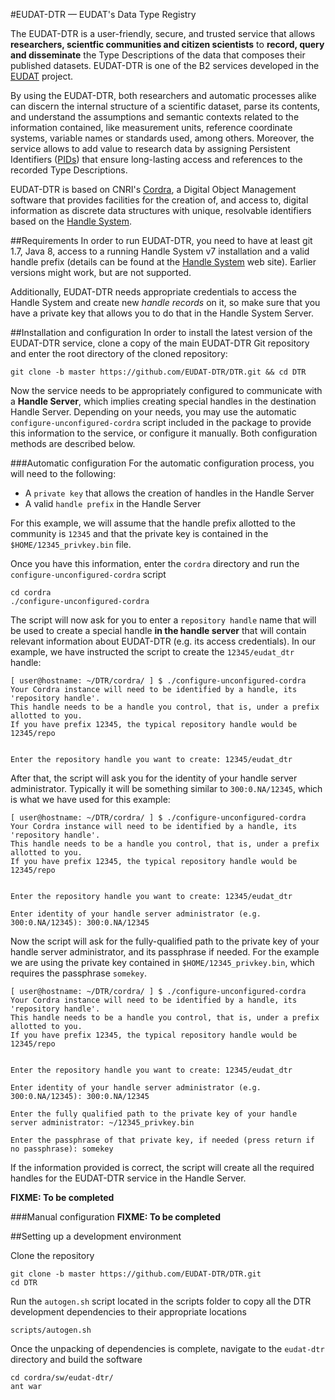 #EUDAT-DTR — EUDAT's Data Type Registry

The EUDAT-DTR is a user-friendly, secure, and trusted service that allows **researchers, scientfic communities and citizen scientists** to **record, query and disseminate** the Type Descriptions of the data that composes their published datasets. EUDAT-DTR is one of the B2 services developed in the [EUDAT](www.eudat.eu) project.

By using the EUDAT-DTR, both researchers and automatic processes alike can discern the internal structure of a scientific dataset, parse its contents, and understand the assumptions and semantic contexts related to the information contained, like measurement units, reference coordinate systems, variable names or standards used, among others. Moreover, the service allows to add value to research data by assigning Persistent Identifiers ([PIDs](http://www.pidconsortium.eu/)) that ensure long-lasting access and references to the recorded Type Descriptions.

EUDAT-DTR is based on CNRI's [Cordra](https://cordra.org/), a Digital Object Management software that provides facilities for the creation of, and access to, digital information as discrete data structures with unique, resolvable identifiers based on the [Handle System](https://handle.net/).

##Requirements
In order to run EUDAT-DTR, you need to have at least git 1.7, Java 8, access to a running Handle System v7 installation and a valid handle prefix (details can be found at the [Handle System](https://handle.net) web site). Earlier versions might work, but are not supported.

Additionally, EUDAT-DTR needs appropriate credentials to access the Handle System and create new *handle records* on it, so make sure that you have a private key that allows you to do that in the Handle System Server.  

##Installation and configuration
In order to install the latest version of the EUDAT-DTR service, clone a copy of the main EUDAT-DTR Git repository and enter the root directory of the cloned repository:

```{r, engine='bash', count_lines}
git clone -b master https://github.com/EUDAT-DTR/DTR.git && cd DTR
```

Now the service needs to be appropriately configured to communicate with a **Handle Server**, which implies creating special handles in the destination Handle Server. Depending on your needs, you may use the automatic `configure-unconfigured-cordra`  script included in the package to provide this information to the service, or configure it manually. Both configuration methods are described below.

###Automatic configuration
For the automatic configuration process, you will need to the following:
- A `private key` that allows the creation of handles in the Handle Server
- A valid `handle prefix` in the Handle Server

For this example, we will assume that the handle prefix allotted to the community is `12345` and that the private key is contained in the `$HOME/12345_privkey.bin` file.

Once you have this information, enter the `cordra` directory and run the `configure-unconfigured-cordra` script
```{r, engine='bash', count_lines}
cd cordra
./configure-unconfigured-cordra
```

The script will now ask for you to enter a `repository handle` name that will be used to create a special handle **in the handle server** that will contain relevant information about EUDAT-DTR (e.g. its access credentials). In our example, we have instructed the script to create the `12345/eudat_dtr` handle:


```{r, engine='bash', count_lines}
[ user@hostname: ~/DTR/cordra/ ] $ ./configure-unconfigured-cordra
Your Cordra instance will need to be identified by a handle, its 'repository handle'.
This handle needs to be a handle you control, that is, under a prefix allotted to you.
If you have prefix 12345, the typical repository handle would be 12345/repo


Enter the repository handle you want to create: 12345/eudat_dtr
```

After that, the script will ask you for the identity of your handle server administrator. Typically it will be something similar to `300:0.NA/12345`, which is what we have used for this example:

```{r, engine='bash', count_lines}
[ user@hostname: ~/DTR/cordra/ ] $ ./configure-unconfigured-cordra
Your Cordra instance will need to be identified by a handle, its 'repository handle'.
This handle needs to be a handle you control, that is, under a prefix allotted to you.
If you have prefix 12345, the typical repository handle would be 12345/repo


Enter the repository handle you want to create: 12345/eudat_dtr

Enter identity of your handle server administrator (e.g. 300:0.NA/12345): 300:0.NA/12345
```

Now the script will ask for the fully-qualified path to the private key of your handle server administrator, and its passphrase if needed. For the example we are using the private key contained in `$HOME/12345_privkey.bin`, which requires the passphrase `somekey`.

```{r, engine='bash', count_lines}
[ user@hostname: ~/DTR/cordra/ ] $ ./configure-unconfigured-cordra
Your Cordra instance will need to be identified by a handle, its 'repository handle'.
This handle needs to be a handle you control, that is, under a prefix allotted to you.
If you have prefix 12345, the typical repository handle would be 12345/repo


Enter the repository handle you want to create: 12345/eudat_dtr

Enter identity of your handle server administrator (e.g. 300:0.NA/12345): 300:0.NA/12345

Enter the fully qualified path to the private key of your handle server administrator: ~/12345_privkey.bin

Enter the passphrase of that private key, if needed (press return if no passphrase): somekey
```

If the information provided is correct, the script will create all the required handles for the EUDAT-DTR service in the Handle Server.

**FIXME: To be completed**


###Manual configuration
**FIXME: To be completed**

##Setting up a development environment

Clone the repository

```
git clone -b master https://github.com/EUDAT-DTR/DTR.git
cd DTR
```

Run the `autogen.sh` script located in the scripts folder to copy all the DTR development dependencies to their appropriate locations

```
scripts/autogen.sh
```

Once the unpacking of dependencies is complete, navigate to the `eudat-dtr` directory and build the software

```
cd cordra/sw/eudat-dtr/
ant war
```
